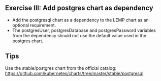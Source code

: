 ## Exercise III: Add postgres chart as dependency

- Add the postgresql chart as a dependency to the LEMP chart as an optional requirement.
- The postgresUser, postgresDatabase and postgresPassword variables from the dependency should not use the default value used in the postgres chart.

## Tips

Use the stable/postgres chart from the official catalog: https://github.com/kubernetes/charts/tree/master/stable/postgresql
